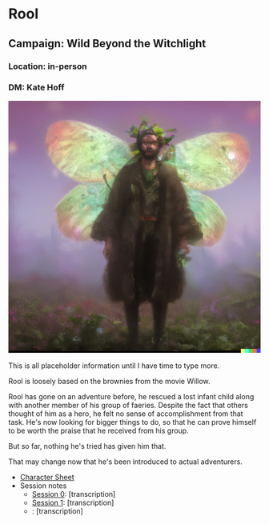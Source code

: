 # Rool
## Campaign: Wild Beyond the Witchlight
### Location: in-person
### DM: Kate Hoff

![](RoolPortrait.png)

This is all placeholder information until I have time to type more.

Rool is loosely based on the brownies from the movie Willow.

Rool has gone on an adventure before, he rescued a lost infant child along with another member of his
group of faeries. Despite the fact that others thought of him as a hero, he felt no sense of accomplishment
from that task. He's now looking for bigger things to do, so that he can prove himself to be worth the 
praise that he received from his group.

But so far, nothing he's tried has given him that.

That may change now that he's been introduced to actual adventurers.

* [Character Sheet](https://ddb.ac/characters/73151462/6veXru)
* Session notes
  * [Session 0](session_notes/The%20Wild%20Beyond%20The%20Witchlight%20Session%200%20%5BD&D%5D.pdf): [transcription]
  * [Session 1](session_notes/Wild%20Beyond%20the%20Witch%20light%202022-09-01%20%5BD&D%5D.pdf): [transcription]
  * [](session_notes/Wild%20Beyond%20the%20Witchlight%20Session%202%20%5BD&D%5D%20(4).pdf): [transcription]
  